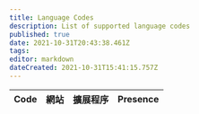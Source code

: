```yaml
---
title: Language Codes
description: List of supported language codes
published: true
date: 2021-10-31T20:43:38.461Z
tags:
editor: markdown
dateCreated: 2021-10-31T15:41:15.757Z
---
```


<table id="languages">
  <thead>
    <tr>
      <th style="text-align:left">Code</th>
      <th style="text-align:left">網站</th>
      <th style="text-align:left">擴展程序</th>
      <th style="text-align:left">Presence</th>
    </tr>
  </thead>
  <tbody>
  </tbody>
</table>
